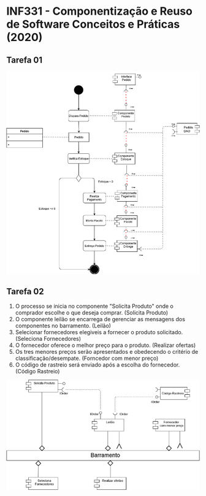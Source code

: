 # INF331 - Componentização e Reuso de Software Conceitos e Práticas (2020)

## Tarefa 01
![images/Tarefa01.png](images/Tarefa01.png)


## Tarefa 02

1. O processo se inicia no componente "Solicita Produto" onde o comprador escolhe o que deseja comprar. (Solicita Produto)
2. O componente leilão se encarrega de gerenciar as mensagens dos componentes no barramento. (Leilão)
3. Selecionar fornecedores elegiveis a fornecer o produto solicitado. (Seleciona Fornecedores)
4. O fornecedor oferece o melhor preço para o produto. (Realizar ofertas)
5. Os tres menores preços serão apresentados e obedecendo o critério de classificação/desempate. (Forncedor com menor preço) 
6. O código de rastreio será enviado após a escolha do fornecedor. (Código Rastreio)

![images/Tarefa02.png](images/Tarefa02.png)
